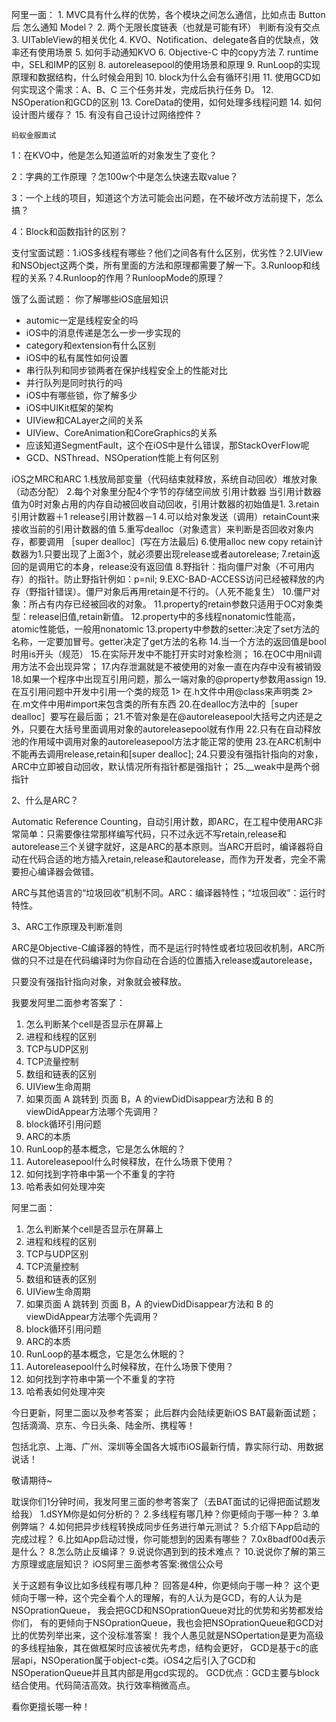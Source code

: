 阿里一面： 
	1.	MVC具有什么样的优势，各个模块之间怎么通信，比如点击 Button 后 怎么通知 Model？ 
	2.	两个无限长度链表（也就是可能有环） 判断有没有交点 
	3.	UITableView的相关优化 
	4.	KVO、Notification、delegate各自的优缺点，效率还有使用场景 
	5.	如何手动通知KVO 
	6.	Objective-C 中的copy方法 
	7.	runtime 中，SEL和IMP的区别 
	8.	autoreleasepool的使用场景和原理 
	9.	RunLoop的实现原理和数据结构，什么时候会用到 
	10.	block为什么会有循环引用 
	11.	使用GCD如何实现这个需求：A、B、C 三个任务并发，完成后执行任务 D。 
	12.	NSOperation和GCD的区别 
	13.	CoreData的使用，如何处理多线程问题 
	14.	如何设计图片缓存？ 
	15.	有没有自己设计过网络控件？

	蚂蚁金服面试

1：在KVO中，他是怎么知道监听的对象发生了变化？

2：字典的工作原理 ？怎100w个中是怎么快速去取value？

3：一个上线的项目，知道这个方法可能会出问题，在不破坏改方法前提下，怎么搞？

4：Block和函数指针的区别？

支付宝面试题：1.iOS多线程有哪些？他们之间各有什么区别，优劣性？2.UIView和NSObject这两个类，所有里面的方法和原理都需要了解一下。3.Runloop和线程的关系？4.Runloop的作用？RunloopMode的原理？




饿了么面试题：
你了解哪些iOS底层知识
* automic一定是线程安全的吗
* iOS中的消息传递是怎么一步一步实现的
* category和extension有什么区别
* iOS中的私有属性如何设置
* 串行队列和同步锁两者在保护线程安全上的性能对比
* 并行队列是同时执行的吗
* iOS中有哪些锁，你了解多少
* iOS中UIKit框架的架构
* UIView和CALayer之间的关系
* UIView、CoreAnimation和CoreGraphics的关系
* 应该知道SegmentFault，这个在iOS中是什么错误，那StackOverFlow呢
* GCD、NSThread、NSOperation性能上有何区别

iOS之MRC和ARC
1.栈放局部变量（代码结束就释放，系统自动回收）堆放对象（动态分配）
2.每个对象里分配4个字节的存储空间放 引用计数器 当引用计数器值为0时对象占用的内存自动被回收自动回收，引用计数器的初始值是1.
3.retain 引用计数器＋1   release引用计数器－1
4.可以给对象发送（调用）retainCount来接收当前的引用计数器的值
5.重写dealloc（对象遗言）来判断是否回收对象内存，都要调用
［super dealloc］(写在方法最后)
6.使用alloc new copy retain计数器为1.只要出现了上面3个，就必须要出现release或者autorelease;
7.retain返回的是调用它的本身，release没有返回值
8.野指针：指向僵尸对象（不可用内存）的指针。防止野指针例如：p=nil;
9.EXC-BAD-ACCESS访问已经被释放的内存（野指针错误）。僵尸对象后再用retain是不行的。（人死不能复生）
10.僵尸对象：所占有内存已经被回收的对象。
11.property的retain参数只适用于OC对象类型：release旧值,retain新值。
12.property中的多线程nonatomic性能高，atomic性能低，一般用nonatomic
13.property中参数的setter:决定了set方法的名称，一定要加冒号。getter决定了get方法的名称
14.当一个方法的返回值是bool时用is开头（规范）
15.在实际开发中不能打开实时对象检测；
16.在OC中用nil调用方法不会出现异常；
17.内存泄漏就是不被使用的对象一直在内存中没有被销毁
18.如果一个程序中出现互引用问题，那么一端对象的@property参数用assign
19.在互引用问题中开发中引用一个类的规范
1> 在.h文件中用@class来声明类
2> 在.m文件中用#import来包含类的所有东西
20.在dealloc方法中的［super dealloc］要写在最后面；
21.不管对象是在@autoreleasepool大括号之内还是之外，只要在大括号里面调用对象的autoreleasepool就有作用
22.只有在自动释放池的作用域中调用对象的autoreleasepool方法才能正常的使用
23.在ARC机制中不能再去调用release,retain和[super dealloc];
24.只要没有强指针指向的对象，ARC中立即被自动回收，默认情况所有指针都是强指针；
25.__weak中是两个弱指针


2、什么是ARC？

Automatic Reference Counting，自动引用计数，即ARC，在工程中使用ARC非常简单：只需要像往常那样编写代码，只不过永远不写retain,release和autorelease三个关键字就好，这是ARC的基本原则。当ARC开启时，编译器将自动在代码合适的地方插入retain,release和autorelease，而作为开发者，完全不需要担心编译器会做错。

ARC与其他语言的“垃圾回收”机制不同。ARC：编译器特性；“垃圾回收”：运行时特性。


3、ARC工作原理及判断准则

ARC是Objective-C编译器的特性，而不是运行时特性或者垃圾回收机制，ARC所做的只不过是在代码编译时为你自动在合适的位置插入release或autorelease，

只要没有强指针指向对象，对象就会被释放。


我要发阿里二面参考答案了：
1.    怎么判断某个cell是否显示在屏幕上
2.    进程和线程的区别
3.    TCP与UDP区别
4.    TCP流量控制
5.    数组和链表的区别
6.    UIView生命周期
7.    如果页面 A 跳转到 页面 B，A 的viewDidDisappear方法和 B 的viewDidAppear方法哪个先调用？
8.    block循环引用问题
9.    ARC的本质
10.    RunLoop的基本概念，它是怎么休眠的？
11.    Autoreleasepool什么时候释放，在什么场景下使用？
12.    如何找到字符串中第一个不重复的字符
13.    哈希表如何处理冲突


阿里二面：
1.    怎么判断某个cell是否显示在屏幕上
2.    进程和线程的区别
3.    TCP与UDP区别
4.    TCP流量控制
5.    数组和链表的区别
6.    UIView生命周期
7.    如果页面 A 跳转到 页面 B，A 的viewDidDisappear方法和 B 的viewDidAppear方法哪个先调用？
8.    block循环引用问题
9.    ARC的本质
10.    RunLoop的基本概念，它是怎么休眠的？
11.    Autoreleasepool什么时候释放，在什么场景下使用？
12.    如何找到字符串中第一个不重复的字符
13.    哈希表如何处理冲突

今日更新，阿里二面以及参考答案；
此后群内会陆续更新iOS BAT最新面试题；
包括滴滴、京东、今日头条、陆金所、携程等！

包括北京、上海、广州、深圳等全国各大城市iOS最新行情，靠实际行动、用数据说话！

敬请期待~



耽误你们1分钟时间，我发阿里三面的参考答案了（去BAT面试的记得把面试题发给我）
1.dSYM你是如何分析的？
2.多线程有哪几种？你更倾向于哪一种？
3.单例弊端？
4.如何把异步线程转换成同步任务进行单元测试？
5.介绍下App启动的完成过程？
6.比如App启动过慢，你可能想到的因素有哪些？
7.0x8badf00d表示是什么？
8.怎么防止反编译？
9.说说你遇到到的技术难点？
10.说说你了解的第三方原理或底层知识？
iOS阿里三面参考答案:微信公众号



关于这题有争议比如多线程有哪几种？  回答是4种，你更倾向于哪一种？
这个更倾向于哪一种，这个完全看个人的理解，有的人认为是GCD，有的人认为是NSOprationQueue，
我会把GCD和NSOprationQueue对比的优势和劣势都发给你们，
有的更倾向于NSOprationQueue，我也会把NSOprationQueue和GCD对比的优势列举出来，这个没标准答案！
我个人愚见就是NSOpertation是更为高级的多线程抽象，其在做框架时应该被优先考虑，结构会更好，
GCD是基于c的底层api，NSOperation属于object-c类。iOS4之后引入了GCD和NSOperationQueue并且其内部是用gcd实现的。
GCD优点：GCD主要与block结合使用。代码简洁高效。执行效率稍微高点。

看你更擅长哪一种！
